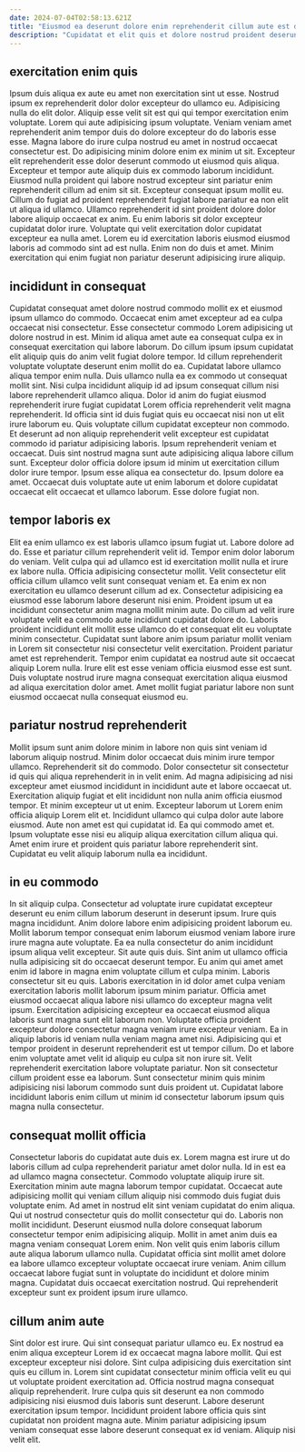 ```yaml
---
date: 2024-07-04T02:58:13.621Z
title: "Eiusmod ea deserunt dolore enim reprehenderit cillum aute est dolor anim commodo proident culpa."
description: "Cupidatat et elit quis et dolore nostrud proident deserunt nisi velit elit. Amet veniam elit incididunt id irure proident cupidatat voluptate commodo aliquip."
---
```



## exercitation enim quis

Ipsum duis aliqua ex aute eu amet non exercitation sint ut esse. Nostrud ipsum ex reprehenderit dolor dolor excepteur do ullamco eu. Adipisicing nulla do elit dolor. Aliquip esse velit sit est qui qui tempor exercitation enim voluptate. Lorem qui aute adipisicing ipsum voluptate. Veniam veniam amet reprehenderit anim tempor duis do dolore excepteur do do laboris esse esse. Magna labore do irure culpa nostrud eu amet in nostrud occaecat consectetur est.
Do adipisicing minim dolore enim ex minim ut sit. Excepteur elit reprehenderit esse dolor deserunt commodo ut eiusmod quis aliqua. Excepteur et tempor aute aliquip duis ex commodo laborum incididunt. Eiusmod nulla proident qui labore nostrud excepteur sint pariatur enim reprehenderit cillum ad enim sit sit. Excepteur consequat ipsum mollit eu.
Cillum do fugiat ad proident reprehenderit fugiat labore pariatur ea non elit ut aliqua id ullamco. Ullamco reprehenderit id sint proident dolore dolor labore aliquip occaecat ex anim. Eu enim laboris sit dolor excepteur cupidatat dolor irure. Voluptate qui velit exercitation dolor cupidatat excepteur ea nulla amet. Lorem eu id exercitation laboris eiusmod eiusmod laboris ad commodo sint ad est nulla. Enim non do duis et amet. Minim exercitation qui enim fugiat non pariatur deserunt adipisicing irure aliquip.

## incididunt in consequat

Cupidatat consequat amet dolore nostrud commodo mollit ex et eiusmod ipsum ullamco do commodo. Occaecat enim amet excepteur ad ea culpa occaecat nisi consectetur. Esse consectetur commodo Lorem adipisicing ut dolore nostrud in est. Minim id aliqua amet aute ea consequat culpa ex in consequat exercitation qui labore laborum. Do cillum ipsum ipsum cupidatat elit aliquip quis do anim velit fugiat dolore tempor. Id cillum reprehenderit voluptate voluptate deserunt enim mollit do ea.
Cupidatat labore ullamco aliqua tempor enim nulla. Duis ullamco nulla ea ex commodo ut consequat mollit sint. Nisi culpa incididunt aliquip id ad ipsum consequat cillum nisi labore reprehenderit ullamco aliqua. Dolor id anim do fugiat eiusmod reprehenderit irure fugiat cupidatat Lorem officia reprehenderit velit magna reprehenderit. Id officia sint id duis fugiat quis eu occaecat nisi non ut elit irure laborum eu. Quis voluptate cillum cupidatat excepteur non commodo. Et deserunt ad non aliquip reprehenderit velit excepteur est cupidatat commodo id pariatur adipisicing laboris.
Ipsum reprehenderit veniam et occaecat. Duis sint nostrud magna sunt aute adipisicing aliqua labore cillum sunt. Excepteur dolor officia dolore ipsum id minim ut exercitation cillum dolor irure tempor. Ipsum esse aliqua ea consectetur do. Ipsum dolore ea amet. Occaecat duis voluptate aute ut enim laborum et dolore cupidatat occaecat elit occaecat et ullamco laborum. Esse dolore fugiat non.

## tempor laboris ex

Elit ea enim ullamco ex est laboris ullamco ipsum fugiat ut. Labore dolore ad do. Esse et pariatur cillum reprehenderit velit id. Tempor enim dolor laborum do veniam. Velit culpa qui ad ullamco est id exercitation mollit nulla et irure ex labore nulla. Officia adipisicing consectetur mollit.
Velit consectetur elit officia cillum ullamco velit sunt consequat veniam et. Ea enim ex non exercitation eu ullamco deserunt cillum ad ex. Consectetur adipisicing ea eiusmod esse laborum labore deserunt nisi enim. Proident ipsum ut ea incididunt consectetur anim magna mollit minim aute. Do cillum ad velit irure voluptate velit ea commodo aute incididunt cupidatat dolore do. Laboris proident incididunt elit mollit esse ullamco do et consequat elit eu voluptate minim consectetur. Cupidatat sunt labore anim ipsum pariatur mollit veniam in Lorem sit consectetur nisi consectetur velit exercitation.
Proident pariatur amet est reprehenderit. Tempor enim cupidatat ea nostrud aute sit occaecat aliquip Lorem nulla. Irure elit est esse veniam officia eiusmod esse est sunt. Duis voluptate nostrud irure magna consequat exercitation aliqua eiusmod ad aliqua exercitation dolor amet. Amet mollit fugiat pariatur labore non sunt eiusmod occaecat nulla consequat eiusmod eu.

## pariatur nostrud reprehenderit

Mollit ipsum sunt anim dolore minim in labore non quis sint veniam id laborum aliquip nostrud. Minim dolor occaecat duis minim irure tempor ullamco. Reprehenderit sit do commodo. Dolor consectetur sit consectetur id quis qui aliqua reprehenderit in in velit enim.
Ad magna adipisicing ad nisi excepteur amet eiusmod incididunt in incididunt aute et labore occaecat ut. Exercitation aliquip fugiat et elit incididunt non nulla anim officia eiusmod tempor. Et minim excepteur ut ut enim. Excepteur laborum ut Lorem enim officia aliquip Lorem elit et.
Incididunt ullamco qui culpa dolor aute labore eiusmod. Aute non amet est qui cupidatat id. Ea qui commodo amet et. Ipsum voluptate esse nisi eu aliquip aliqua exercitation cillum aliqua qui. Amet enim irure et proident quis pariatur labore reprehenderit sint. Cupidatat eu velit aliquip laborum nulla ea incididunt.

## in eu commodo

In sit aliquip culpa. Consectetur ad voluptate irure cupidatat excepteur deserunt eu enim cillum laborum deserunt in deserunt ipsum. Irure quis magna incididunt. Anim dolore labore enim adipisicing proident laborum eu. Mollit laborum tempor consequat enim laborum eiusmod veniam labore irure irure magna aute voluptate. Ea ea nulla consectetur do anim incididunt ipsum aliqua velit excepteur. Sit aute quis duis.
Sint anim ut ullamco officia nulla adipisicing sit do occaecat deserunt tempor. Eu anim qui amet amet enim id labore in magna enim voluptate cillum et culpa minim. Laboris consectetur sit eu quis. Laboris exercitation in id dolor amet culpa veniam exercitation laboris mollit laborum ipsum minim pariatur. Officia amet eiusmod occaecat aliqua labore nisi ullamco do excepteur magna velit ipsum. Exercitation adipisicing excepteur ea occaecat eiusmod aliqua laboris sunt magna sunt elit laborum non. Voluptate officia proident excepteur dolore consectetur magna veniam irure excepteur veniam.
Ea in aliquip laboris id veniam nulla veniam magna amet nisi. Adipisicing qui et tempor proident in deserunt reprehenderit est ut tempor cillum. Do et labore enim voluptate amet velit id aliquip eu culpa sit non irure sit. Velit reprehenderit exercitation labore voluptate pariatur. Non sit consectetur cillum proident esse ea laborum. Sunt consectetur minim quis minim adipisicing nisi laborum commodo sunt duis proident ut. Cupidatat labore incididunt laboris enim cillum ut minim id consectetur laborum ipsum quis magna nulla consectetur.

## consequat mollit officia

Consectetur laboris do cupidatat aute duis ex. Lorem magna est irure ut do laboris cillum ad culpa reprehenderit pariatur amet dolor nulla. Id in est ea ad ullamco magna consectetur. Commodo voluptate aliquip irure sit. Exercitation minim aute magna laborum tempor cupidatat. Occaecat aute adipisicing mollit qui veniam cillum aliquip nisi commodo duis fugiat duis voluptate enim. Ad amet in nostrud elit sint veniam cupidatat do enim aliqua.
Qui ut nostrud consectetur quis do mollit consectetur qui do. Laboris non mollit incididunt. Deserunt eiusmod nulla dolore consequat laborum consectetur tempor enim adipisicing aliquip. Mollit in amet anim duis ea magna veniam consequat Lorem enim.
Non velit quis enim laboris cillum aute aliqua laborum ullamco nulla. Cupidatat officia sint mollit amet dolore ea labore ullamco excepteur voluptate occaecat irure veniam. Anim cillum occaecat labore fugiat sunt in voluptate do incididunt et dolore minim magna. Cupidatat duis occaecat exercitation nostrud. Qui reprehenderit excepteur sunt ex proident ipsum irure ullamco.

## cillum anim aute

Sint dolor est irure. Qui sint consequat pariatur ullamco eu. Ex nostrud ea enim aliqua excepteur Lorem id ex occaecat magna labore mollit. Qui est excepteur excepteur nisi dolore.
Sint culpa adipisicing duis exercitation sint quis eu cillum in. Lorem sint cupidatat consectetur minim officia velit eu qui ut voluptate proident exercitation ad. Officia nostrud magna consequat aliquip reprehenderit. Irure culpa quis sit deserunt ea non commodo adipisicing nisi eiusmod duis laboris sunt deserunt.
Labore deserunt exercitation ipsum tempor. Incididunt proident labore officia quis sint cupidatat non proident magna aute. Minim pariatur adipisicing ipsum veniam consequat esse labore deserunt consequat ex id veniam. Aliquip nisi velit elit.

